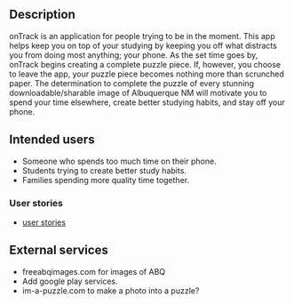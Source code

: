 ## Description
onTrack is an application for people trying to be in the moment. This app helps keep you on top of your studying by keeping you off what distracts you from doing most anything; your phone. As the set time goes by, onTrack begins creating a complete puzzle piece. If, however, you choose to leave the app, your puzzle piece becomes nothing more than scrunched paper. The determination to complete the puzzle of every stunning downloadable/sharable image of Albuquerque NM will motivate you to spend your time elsewhere, create better studying habits, and stay off your phone.


## Intended users
* Someone who spends too much time on their phone.
* Students trying to create better study habits.
* Families spending more quality time together.

### User stories
* [user stories](user-stories.md)

## External services
* freeabqimages.com for images of ABQ
* Add google play services.
* im-a-puzzle.com to make a photo into a puzzle?